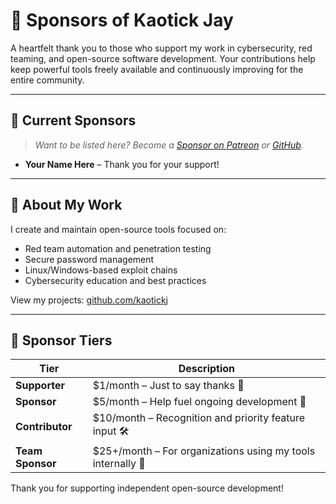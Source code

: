 
# 💖 Sponsors of Kaotick Jay

A heartfelt thank you to those who support my work in cybersecurity, red teaming, and open-source software development. Your contributions help keep powerful tools freely available and continuously improving for the entire community.

---

## 🚀 Current Sponsors

> *Want to be listed here? Become a [Sponsor on Patreon](https://www.patreon.com/KaotickJay) or [GitHub](https://github.com/sponsors/kaotickj).*


- **Your Name Here** – Thank you for your support!

---

## 💼 About My Work

I create and maintain open-source tools focused on:
- Red team automation and penetration testing
- Secure password management
- Linux/Windows-based exploit chains
- Cybersecurity education and best practices

View my projects: [github.com/kaotickj](https://github.com/kaotickj)

---

## 🤝 Sponsor Tiers

| Tier        | Description                                 |
|-------------|---------------------------------------------|
| **Supporter** | $1/month – Just to say thanks 🙏 |
| **Sponsor**   | $5/month – Help fuel ongoing development 🔧 |
| **Contributor** | $10/month – Recognition and priority feature input 🛠 |
| **Team Sponsor** | $25+/month – For organizations using my tools internally 💼 |

Thank you for supporting independent open-source development!

